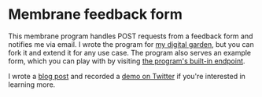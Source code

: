 # Membrane feedback form

This membrane program handles POST requests from a feedback form and notifies me via email. I wrote the program for [my digital garden](https://petemillspaugh.com), but you can fork it and extend it for any use case. The program also serves an example form, which you can play with by visiting [the program's built-in endpoint](https://studio-878-reserve-690-drawer-792-hat.hook.membrane.io/).

I wrote a <a href="https://www.petemillspaugh.com/membrane-feedback-form">blog post</a> and recorded a <a href="https://x.com/pete_millspaugh/status/1774581809558278517?s=20">demo on Twitter</a> if you're interested in learning more.</p>
